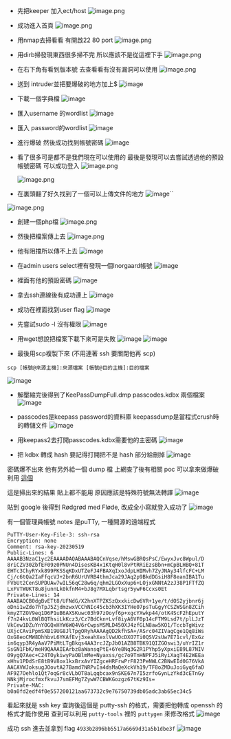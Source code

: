 - 先把keeper 加入ect/host
![image.png](https://hackmd.io/_uploads/HkJ9tKDQ6.png)

- 成功進入首頁
![image.png](https://hackmd.io/_uploads/BkdlRFPmT.png)

- 用nmap去掃看看 有開啟22 80 port
![image.png](https://hackmd.io/_uploads/rkducYDXT.png)

- 用dirb掃發現東西很多掃不完 所以應該不是從這裡下手
![image.png](https://hackmd.io/_uploads/By6B6KPX6.png)

- 在右下角有看到版本號 去查看看有沒有漏洞可以使用
![image.png](https://hackmd.io/_uploads/B1AXAYvm6.png)

- 送到 intruder並把要爆破的地方加上$
![image](https://hackmd.io/_uploads/ry_B7v0Xp.png)

- 下載一個字典檔
![image](https://hackmd.io/_uploads/rJpMkPAm6.png)

- 匯入username 的wordlist
![image](https://hackmd.io/_uploads/rJtw1vAQa.png)

- 匯入 password的wordlist
![image](https://hackmd.io/_uploads/rJgmxDRQ6.png)

- 進行爆破 然後成功找到帳號密碼
![image](https://hackmd.io/_uploads/SkDENDRQp.png)

- 看了很多可是都不是我們現在可以使用的 最後是發現可以去嘗試透過他的預設帳號密碼 可以成功登入
![image.png](https://hackmd.io/_uploads/rJW6k5vXa.png)

  ![image.png](https://hackmd.io/_uploads/Byh6k5w7T.png)

- 在裏頭翻了好久找到了一個可以上傳文件的地方
![image](https://hackmd.io/_uploads/Bk40VgAXp.png)``

![image.png](https://hackmd.io/_uploads/SJLtv5vm6.png)


- 創建一個php檔
![image.png](https://hackmd.io/_uploads/Sk6ZqqDQ6.png)

- 然後把檔案傳上去
![image.png](https://hackmd.io/_uploads/BkI7ccvXa.png)

- 他有阻擋所以傳不上去
![image](https://hackmd.io/_uploads/Hkx6nEgCm6.png)

- 在admin users select裡有發現一個Inorgaard帳號
![image](https://hackmd.io/_uploads/rJYwalCX6.png)

- 裡面有他的預設密碼
![image](https://hackmd.io/_uploads/BkIYTeC7T.png)

- 拿去ssh連線後有成功連上
![image](https://hackmd.io/_uploads/SJL6aeRQ6.png)

- 成功在裡面找到user flag
![image](https://hackmd.io/_uploads/B1WlAlAm6.png)

- 先嘗試sudo -l 沒有權限
![image](https://hackmd.io/_uploads/H1uXRe07p.png)

- 用wget想說把檔案下載下來可是失敗
![image](https://hackmd.io/_uploads/HysDMbR7T.png)
![image](https://hackmd.io/_uploads/Hk8cMWA7p.png)

- 最後用scp複製下來 (不用連著 ssh 要關閉他再 scp)
```
scp [帳號@來源主機]:來源檔案 [帳號@目的主機]:目的檔案
```
![image](https://hackmd.io/_uploads/ByMkAZC76.png)

- 解壓縮完後得到了KeePassDumpFull.dmp  passcodes.kdbx 兩個檔案
![image](https://hackmd.io/_uploads/S1CmJz0X6.png)

- passcodes是keepass password的資料庫 keepassdump是當程式crush時的轉儲文件
![image](https://hackmd.io/_uploads/Syv-DvRXa.png)

- 用keepass2去打開passcodes.kdbx需要他的主密碼
![image](https://hackmd.io/_uploads/SycY8P0mp.png)

- 把 kdbx 轉成 hash 要記得打開把不是 hash 部分給刪掉
![image](https://hackmd.io/_uploads/BJtTlQt4yl.png)

密碼爆不出來 他有另外給一個 dump 檔 上網查了後有相關 poc 可以拿來做爆破利用 [這個](https://github.com/matro7sh/keepass-dump-masterkey)

這是掃出來的結果 貼上都不能用 原因應該是特殊符號無法轉譯
![image](https://hackmd.io/_uploads/B1XKFQKVke.png)

貼到 google 後得到 Rødgrød med Fløde, 改成全小寫就登入成功了
![image](https://hackmd.io/_uploads/ByOaF7FN1x.png)


有一個管理員帳號 notes 是puTTy, 一種開源的遠端程式
```
PuTTY-User-Key-File-3: ssh-rsa
Encryption: none
Comment: rsa-key-20230519
Public-Lines: 6
AAAAB3NzaC1yc2EAAAADAQABAAABAQCnVqse/hMswGBRQsPsC/EwyxJvc8Wpul/D
8riCZV30ZbfEF09z0PNUn4DisesKB4x1KtqH0l8vPtRRiEzsBbn+mCpBLHBQ+81T
EHTc3ChyRYxk899PKSSqKDxUTZeFJ4FBAXqIxoJdpLHIMvh7ZyJNAy34lfcFC+LM
Cj/c6tQa2IaFfqcVJ+2bnR6UrUVRB4thmJca29JAq2p9BkdDGsiH8F8eanIBA1Tu
FVbUt2CenSUPDUAw7wIL56qC28w6q/qhm2LGOxXup6+LOjxGNNtA2zJ38P1FTfZQ
LxFVTWUKT8u8junnLk0kfnM4+bJ8g7MXLqbrtsgr5ywF6Ccxs0Et
Private-Lines: 14
AAABAQCB0dgBvETt8/UFNdG/X2hnXTPZKSzQxxkicDw6VR+1ye/t/dOS2yjbnr6j
oDni1wZdo7hTpJ5ZjdmzwxVCChNIc45cb3hXK3IYHe07psTuGgyYCSZWSGn8ZCih
kmyZTZOV9eq1D6P1uB6AXSKuwc03h97zOoyf6p+xgcYXwkp44/otK4ScF2hEputY
f7n24kvL0WlBQThsiLkKcz3/Cz7BdCkn+Lvf8iyA6VF0p14cFTM9Lsd7t/plLJzT
VkCew1DZuYnYOGQxHYW6WQ4V6rCwpsMSMLD450XJ4zfGLN8aw5KO1/TccbTgWivz
UXjcCAviPpmSXB19UG8JlTpgORyhAAAAgQD2kfhSA+/ASrc04ZIVagCge1Qq8iWs
OxG8eoCMW8DhhbvL6YKAfEvj3xeahXexlVwUOcDXO7Ti0QSV2sUw7E71cvl/ExGz
in6qyp3R4yAaV7PiMtLTgBkqs4AA3rcJZpJb01AZB8TBK91QIZGOswi3/uYrIZ1r
SsGN1FbK/meH9QAAAIEArbz8aWansqPtE+6Ye8Nq3G2R1PYhp5yXpxiE89L87NIV
09ygQ7Aec+C24TOykiwyPaOBlmMe+Nyaxss/gc7o9TnHNPFJ5iRyiXagT4E2WEEa
xHhv1PDdSrE8tB9V8ox1kxBrxAvYIZgceHRFrwPrF823PeNWLC2BNwEId0G76VkA
AACAVWJoksugJOovtA27Bamd7NRPvIa4dsMaQeXckVh19/TF8oZMDuJoiGyq6faD
AF9Z7Oehlo1Qt7oqGr8cVLbOT8aLqqbcax9nSKE67n7I5zrfoGynLzYkd3cETnGy
NNkjMjrocfmxfkvuJ7smEFMg7ZywW7CBWKGozgz67tKz9Is=
Private-MAC: b0a0fd2edf4f0e557200121aa673732c9e76750739db05adc3ab65ec34c5

```

看起來就是 ssh key 查詢後這個是 putty-ssh 的格式，需要把他轉成 openssh 的格式才能作使用 查到可以利用 `putty-tools` 裡的 `puttygen` 來修改格式
![image](https://hackmd.io/_uploads/SydykLKVyg.png)


成功 ssh 進去並拿到 flag `4933b2896bb5517a6669d31a5b1dbe3f`
![image](https://hackmd.io/_uploads/BJCBbUYVye.png)
